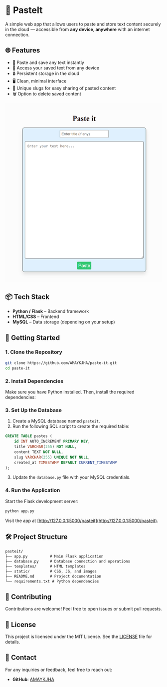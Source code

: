 # 📝 PasteIt

A simple web app that allows users to paste and store text content securely in the cloud — accessible from **any device, anywhere** with an internet connection.

## 🌐 Features

- 🚀 Paste and save any text instantly
- 📱 Access your saved text from any device
- 🔒 Persistent storage in the cloud
- 🖥️ Clean, minimal interface
- 🎯 Unique slugs for easy sharing of pasted content
- 🗑️ Option to delete saved content

<p align="center">
  <img src="img/homepage.png" alt="App Screenshot" width="600"/>
</p>

## 📦 Tech Stack

- **Python / Flask** – Backend framework
- **HTML/CSS** – Frontend 
- **MySQL** – Data storage (depending on your setup)

## 🚀 Getting Started

### 1. Clone the Repository

```bash
git clone https://github.com/AMAYKJHA/paste-it.git
cd paste-it
```

### 2. Install Dependencies

Make sure you have Python installed. Then, install the required dependencies:


### 3. Set Up the Database

1. Create a MySQL database named `pasteit`.
2. Run the following SQL script to create the required table:

```sql
CREATE TABLE pastes (
    id INT AUTO_INCREMENT PRIMARY KEY,
    title VARCHAR(255) NOT NULL,
    content TEXT NOT NULL,
    slug VARCHAR(255) UNIQUE NOT NULL,
    created_at TIMESTAMP DEFAULT CURRENT_TIMESTAMP
);
```

3. Update the `database.py` file with your MySQL credentials.

### 4. Run the Application

Start the Flask development server:

```bash
python app.py
```

Visit the app at [http://127.0.0.1:5000/pasteit](http://127.0.0.1:5000/pasteit).

## 🛠️ Project Structure

```
pasteit/
├── app.py          # Main Flask application
├── database.py     # Database connection and operations
├── templates/      # HTML templates
├── static/         # CSS, JS, and images
├── README.md       # Project documentation
└── requirements.txt # Python dependencies
```

## 🤝 Contributing

Contributions are welcome! Feel free to open issues or submit pull requests.

## 📄 License

This project is licensed under the MIT License. See the [LICENSE](LICENSE) file for details.

## 📧 Contact

For any inquiries or feedback, feel free to reach out:

- **GitHub**: [AMAYKJHA](https://github.com/AMAYKJHA)

